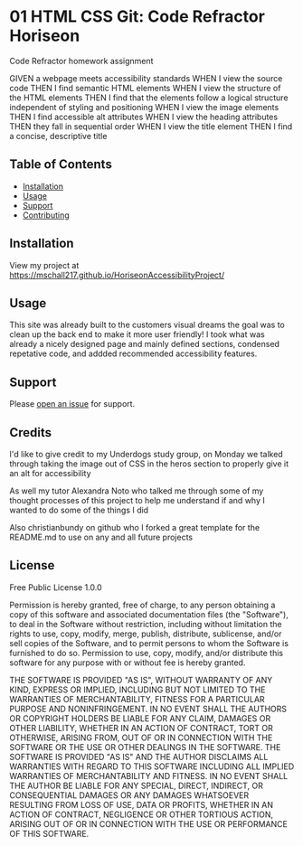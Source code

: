 # 01 HTML CSS Git: Code Refractor Horiseon 

Code Refractor homework assignment 

GIVEN a webpage meets accessibility standards
WHEN I view the source code
THEN I find semantic HTML elements
WHEN I view the structure of the HTML elements
THEN I find that the elements follow a logical structure independent of styling and positioning
WHEN I view the image elements
THEN I find accessible alt attributes
WHEN I view the heading attributes
THEN they fall in sequential order
WHEN I view the title element
THEN I find a concise, descriptive title

## Table of Contents

- [Installation](#installation)
- [Usage](#usage)
- [Support](#support)
- [Contributing](#contributing)

## Installation

View my project at https://mschall217.github.io/HoriseonAccessibilityProject/

## Usage

This site was already built to the customers visual dreams the goal was to clean up the back end to make it more user friendly! I took what was already a nicely designed page and mainly defined sections, condensed repetative code, and addded recommended accessibility features.

## Support

Please [open an issue](https://github.com/mschall217/HoriseonAccessibilityProject/issues/new) for support.

## Credits

I'd like to give credit to my Underdogs study group, on Monday we talked through taking the image out of CSS in the heros section to properly give it an alt for accessibility 

As well my tutor Alexandra Noto who talked me through some of my thought processes of this project to help me understand if and why I wanted to do some of the things I did 

Also christianbundy on github who I forked a great template for the README.md to use on any and all future projects

## License 

Free Public License 1.0.0

Permission is hereby granted, free of charge, to any person obtaining a copy
of this software and associated documentation files (the "Software"), to deal
in the Software without restriction, including without limitation the rights
to use, copy, modify, merge, publish, distribute, sublicense, and/or sell
copies of the Software, and to permit persons to whom the Software is
furnished to do so.
Permission to use, copy, modify, and/or distribute this software for
any purpose with or without fee is hereby granted.

THE SOFTWARE IS PROVIDED "AS IS", WITHOUT WARRANTY OF ANY KIND, EXPRESS OR
IMPLIED, INCLUDING BUT NOT LIMITED TO THE WARRANTIES OF MERCHANTABILITY,
FITNESS FOR A PARTICULAR PURPOSE AND NONINFRINGEMENT. IN NO EVENT SHALL THE
AUTHORS OR COPYRIGHT HOLDERS BE LIABLE FOR ANY CLAIM, DAMAGES OR OTHER
LIABILITY, WHETHER IN AN ACTION OF CONTRACT, TORT OR OTHERWISE, ARISING FROM,
OUT OF OR IN CONNECTION WITH THE SOFTWARE OR THE USE OR OTHER DEALINGS IN
THE SOFTWARE.
THE SOFTWARE IS PROVIDED "AS IS" AND THE AUTHOR DISCLAIMS ALL
WARRANTIES WITH REGARD TO THIS SOFTWARE INCLUDING ALL IMPLIED WARRANTIES
OF MERCHANTABILITY AND FITNESS. IN NO EVENT SHALL THE AUTHOR BE LIABLE
FOR ANY SPECIAL, DIRECT, INDIRECT, OR CONSEQUENTIAL DAMAGES OR ANY
DAMAGES WHATSOEVER RESULTING FROM LOSS OF USE, DATA OR PROFITS, WHETHER IN
AN ACTION OF CONTRACT, NEGLIGENCE OR OTHER TORTIOUS ACTION, ARISING OUT
OF OR IN CONNECTION WITH THE USE OR PERFORMANCE OF THIS SOFTWARE.